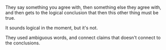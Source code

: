They say something you agree with, then something else they agree with, and then gets to the logical conclusion that then this other thing must be true. 

It sounds logical in the moment, but it's not. 

They used ambiguous words, and connect claims that doesn't connect to the conclusions.  

